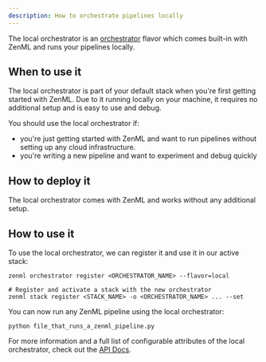 ```yaml
---
description: How to orchestrate pipelines locally
---
```


The local orchestrator is an [orchestrator](./orchestrators.md) flavor which 
comes built-in with ZenML and runs your pipelines locally.

## When to use it

The local orchestrator is part of your default stack when you're first getting 
started with ZenML. Due to it running locally on your machine, it requires 
no additional setup and is easy to use and debug.

You should use the local orchestrator if:
* you're just getting started with ZenML and want to run pipelines
without setting up any cloud infrastructure.
* you're writing a new pipeline and want to experiment and debug quickly

## How to deploy it

The local orchestrator comes with ZenML and works without any additional setup.

## How to use it

To use the local orchestrator, we can register it and use it in our active stack:

```shell
zenml orchestrator register <ORCHESTRATOR_NAME> --flavor=local

# Register and activate a stack with the new orchestrator
zenml stack register <STACK_NAME> -o <ORCHESTRATOR_NAME> ... --set
```

You can now run any ZenML pipeline using the local orchestrator:

```shell
python file_that_runs_a_zenml_pipeline.py
```

For more information and a full list of configurable attributes of the local 
orchestrator, check out the [API Docs](https://apidocs.zenml.io/latest/core_code_docs/core-orchestrators/#zenml.orchestrators.local.local_orchestrator.LocalOrchestrator).